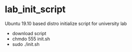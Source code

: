 # lab_init_script
Ubuntu 19.10 based distro initialize script for university lab

- download script
- chmdo 555 init.sh
- sudo ./init.sh
